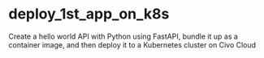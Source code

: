 # deploy_1st_app_on_k8s
Create a hello world API with Python using FastAPI, bundle it up as a container image, and then deploy it to a Kubernetes cluster on Civo Cloud
